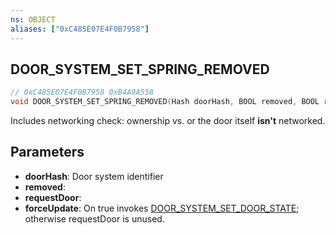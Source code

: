 ```yaml
---
ns: OBJECT
aliases: ["0xC485E07E4F0B7958"]
---
```

## DOOR_SYSTEM_SET_SPRING_REMOVED

```c
// 0xC485E07E4F0B7958 0xB4A9A558
void DOOR_SYSTEM_SET_SPRING_REMOVED(Hash doorHash, BOOL removed, BOOL requestDoor, BOOL forceUpdate);
```

Includes networking check: ownership vs. or the door itself **isn't** networked.

## Parameters
* **doorHash**: Door system identifier 
* **removed**: 
* **requestDoor**:  
* **forceUpdate**: On true invokes [DOOR_SYSTEM_SET_DOOR_STATE](#_0x6BAB9442830C7F53); otherwise requestDoor is unused.


